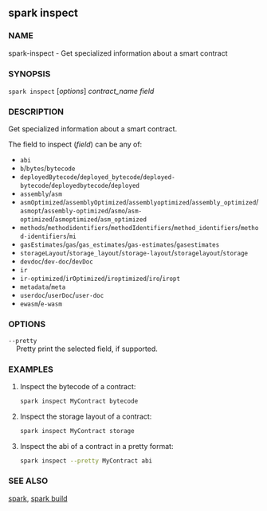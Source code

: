 ## spark inspect

### NAME

spark-inspect - Get specialized information about a smart contract

### SYNOPSIS

`spark inspect` [*options*] _contract_name_ _field_

### DESCRIPTION

Get specialized information about a smart contract.

The field to inspect (_field_) can be any of:

- `abi`
- `b`/`bytes`/`bytecode`
- `deployedBytecode`/`deployed_bytecode`/`deployed-bytecode`/`deployedbytecode`/`deployed`
- `assembly`/`asm`
- `asmOptimized`/`assemblyOptimized`/`assemblyoptimized`/`assembly_optimized`/`asmopt`/`assembly-optimized`/`asmo`/`asm-optimized`/`asmoptimized`/`asm_optimized`
- `methods`/`methodidentifiers`/`methodIdentifiers`/`method_identifiers`/`method-identifiers`/`mi`
- `gasEstimates`/`gas`/`gas_estimates`/`gas-estimates`/`gasestimates`
- `storageLayout`/`storage_layout`/`storage-layout`/`storagelayout`/`storage`
- `devdoc`/`dev-doc`/`devDoc`
- `ir`
- `ir-optimized`/`irOptimized`/`iroptimized`/`iro`/`iropt`
- `metadata`/`meta`
- `userdoc`/`userDoc`/`user-doc`
- `ewasm`/`e-wasm`

### OPTIONS

`--pretty`  
&nbsp;&nbsp;&nbsp;&nbsp;Pretty print the selected field, if supported.

<!-- {{#include core-build-options.md}}

{{#include common-options.md}} -->

### EXAMPLES

1. Inspect the bytecode of a contract:

   ```sh
   spark inspect MyContract bytecode
   ```

2. Inspect the storage layout of a contract:

   ```sh
   spark inspect MyContract storage
   ```

3. Inspect the abi of a contract in a pretty format:
   ```sh
   spark inspect --pretty MyContract abi
   ```

### SEE ALSO

[spark](./spark.md), [spark build](./spark-build.md)
